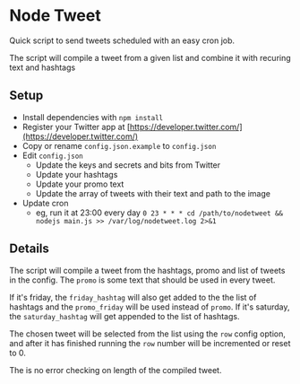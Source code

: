 # Node Tweet

Quick script to send tweets scheduled with an easy cron job.

The script will compile a tweet from a given list and combine it with recuring text and hashtags

## Setup

* Install dependencies with `npm install`
* Register your Twitter app at [https://developer.twitter.com/](https://developer.twitter.com/)
* Copy or rename `config.json.example` to `config.json`
* Edit `config.json`
    * Update the keys and secrets and bits from Twitter
    * Update your hashtags
    * Update your promo text
    * Update the array of tweets with their text and path to the image
* Update cron
    * eg, run it at 23:00 every day `0 23 * * * cd /path/to/nodetweet && nodejs main.js >> /var/log/nodetweet.log 2>&1`

## Details

The script will compile a tweet from the hashtags, promo and list of tweets in the config. The `promo` is some text that should be used in every tweet.

If it's friday, the `friday_hashtag` will also get added to the the list of hashtags and the `promo_friday` will be used instead of `promo`. If it's saturday, the `saturday_hashtag` will get appended to the list of hashtags.

The chosen tweet will be selected from the list using the `row` config option, and after it has finished running the `row` number will be incremented or reset to 0.

The is no error checking on length of the compiled tweet.
